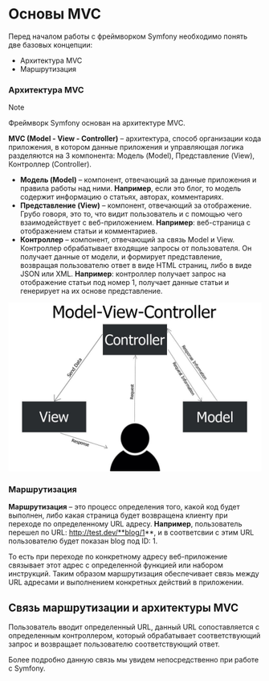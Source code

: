 # Основы MVC

Перед началом работы с фреймворком Symfony необходимо понять две базовых концепции:
* Архитектура MVC
* Маршрутизация

### Архитектура MVC

> [!NOTE]
> Фреймворк Symfony основан на архитектуре MVC.

**MVC (Model - View - Controller)** – архитектура, способ организации кода приложения, в котором данные приложения и управляющая логика разделяются на 3 компонента: Модель (Model), Представление (View), Контроллер (Controller).

* **Модель (Model)** – компонент, отвечающий за данные приложения и правила работы над ними. **Например**, если это блог, то модель содержит информацию о статьях, авторах, комментариях.
* **Представление (View)** – компонент, отвечающий за отображение. Грубо говоря, это то, что видит пользователь и с помощью чего взаимодействует с веб-приложением. **Например**: веб-страница с отображением статьи и комментариев.
* **Контроллер** – компонент, отвечающий за связь Model и View. Контроллер обрабатывает входящие запросы от пользователя. Он получает данные от модели, и формирует представление, возвращая пользователю ответ в виде HTML страниц, либо в виде JSON или XML. **Например**: контроллер получает запрос на отображение статьи под номер 1, получает данные статьи и генерирует на их основе представление.

![MVC](/files/02_MVC.jpg)

### Маршрутизация

**Маршрутизация** – это процесс определения того, какой код будет выполнен, либо какая страница будет возвращена клиенту при переходе по определенному URL адресу. **Например**, пользователь перешел по URL: http://test.dev/**blog/1**, и в соответсвии с этим URL пользователю будет показан blog под ID: 1.

То есть при переходе по конкретному адресу веб-приложение связывает этот адрес с определенной функцией или набором инструкций. Таким образом маршрутизация обеспечивает связь между URL адресами и выполнением конкретных действий в приложении.

## Связь маршрутизации и архитектуры MVC 

Пользователь вводит определенный URL, данный URL сопоставляется с определенным контроллером, который обрабатывает соответствующий запрос и возвращает пользователю соответствующий ответ.

Более подробно данную связь мы увидем непосредственно при работе с Symfony.